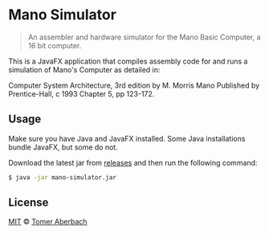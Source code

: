 # Mano Simulator

> An assembler and hardware simulator for the Mano Basic Computer, a 16 bit computer.

This is a JavaFX application that compiles assembly code for and runs a simulation of Mano's Computer as detailed in:

Computer System Architecture, 3rd edition
by M. Morris Mano
Published by Prentice-Hall, c 1993
Chapter 5, pp 123-172.

## Usage

Make sure you have Java and JavaFX installed. Some Java installations bundle JavaFX, but some do not.

Download the latest jar from [releases](https://github.com/TomerAberbach/mano-simulator/releases) and then run the following command:

```sh
$ java -jar mano-simulator.jar
```

## License

[MIT](https://github.com/TomerAberbach/mano-simulator/blob/master/license) © [Tomer Aberbach](https://github.com/TomerAberbach)
